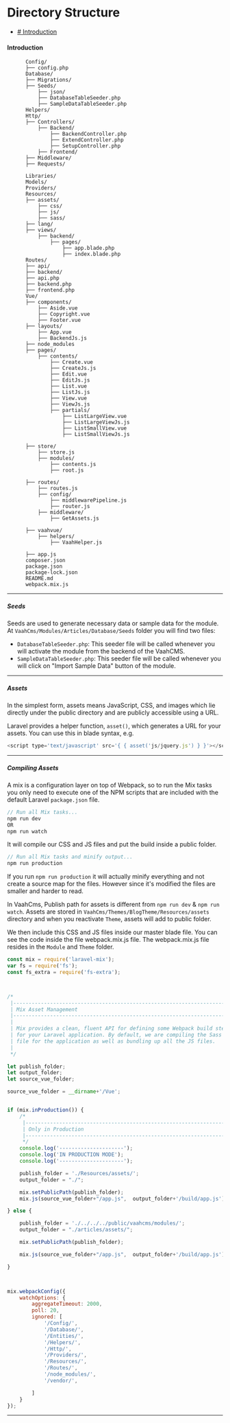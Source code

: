 # Directory Structure

- [# Introduction](#introduction)



#### Introduction

```
      Config/
      ├── config.php
      Database/
      ├── Migrations/
      ├── Seeds/
          ├── json/
          ├── DatabaseTableSeeder.php
          ├── SampleDataTableSeeder.php
      Helpers/
      Http/
      ├── Controllers/
          ├── Backend/
              ├── BackendController.php
              ├── ExtendController.php
              ├── SetupController.php
          ├── Frontend/
      ├── Middleware/    
      ├── Requests/
      
      Libraries/
      Models/
      Providers/
      Resources/
      ├── assets/
          ├── css/
          ├── js/
          ├── sass/
      ├── lang/
      ├── views/
          ├── backend/
              ├── pages/
                  ├── app.blade.php
                  ├── index.blade.php
      Routes/
      ├── api/
      ├── backend/
      ├── api.php
      ├── backend.php
      ├── frontend.php
      Vue/
      ├── components/
          ├── Aside.vue
          ├── Copyright.vue
          ├── Footer.vue
      ├── layouts/
          ├── App.vue
          ├── BackendJs.js     
      ├── node_modules   
      ├── pages/
          ├── contents/
              ├── Create.vue
              ├── CreateJs.js
              ├── Edit.vue
              ├── EditJs.js
              ├── List.vue
              ├── ListJs.js
              ├── View.vue
              ├── ViewJs.js
              ├── partials/
                  ├── ListLargeView.vue
                  ├── ListLargeViewJs.js
                  ├── ListSmallView.vue
                  ├── ListSmallViewJs.js

      ├── store/
          ├── store.js
          ├── modules/
              ├── contents.js
              ├── root.js

      ├── routes/
          ├── routes.js
          ├── config/
              ├── middlewarePipeline.js
              ├── router.js
          ├── middleware/
              ├── GetAssets.js

      ├── vaahvue/
          ├── helpers/
              ├── VaahHelper.js

      ├── app.js
      composer.json
      package.json
      package-lock.json
      README.md
      webpack.mix.js  
```

------



##### Seeds

Seeds are used to generate necessary data or sample data for the module. At `VaahCms/Modules/Articles/Database/Seeds` folder you will find two files:

- `DatabaseTableSeeder.php`: This seeder file will be called whenever you will activate the module from the backend of the VaahCMS.
- `SampleDataTableSeeder.php`: This seeder file will be called whenever you will click on "Import Sample Data" button of the module.

------



##### Assets

In the simplest form, assets means JavaScript, CSS, and images which lie directly under the public directory and are publicly accessible using a URL.

Laravel provides a helper function, `asset()`, which generates a URL for your assets. You can use this in blade syntax, e.g.

```js
<script type='text/javascript' src='{ { asset('js/jquery.js') } }'></script>
```



------



##### Compiling Assets

A mix is a configuration layer on top of Webpack, so to run the Mix tasks you only need to execute one of the NPM scripts that are included with the default Laravel `package.json` file.

```js
// Run all Mix tasks...
npm run dev
OR
npm run watch
```

It will compile our CSS and JS files and put the build inside a public folder.

```js
// Run all Mix tasks and minify output...
npm run production
```

If you run `npm run production` it will actually minify everything and not create a source map for the files. However since it's modified the files are smaller and harder to read.

In VaahCms, Publish path for assets is different from `npm run dev` & `npm run watch`. Assets are stored in `VaahCms/Themes/BlogTheme/Resources/assets` directory and when you reactivate `Theme`, assets will add to public folder.

We then include this CSS and JS files inside our master blade file. You can see the code inside the file webpack.mix.js file. The webpack.mix.js file resides in the `Module` and `Theme` folder.

```js
const mix = require('laravel-mix');
var fs = require('fs');
const fs_extra = require('fs-extra');



/*
 |--------------------------------------------------------------------------
 | Mix Asset Management
 |--------------------------------------------------------------------------
 |
 | Mix provides a clean, fluent API for defining some Webpack build steps
 | for your Laravel application. By default, we are compiling the Sass
 | file for the application as well as bundling up all the JS files.
 |
 */

let publish_folder;
let output_folder;
let source_vue_folder;

source_vue_folder = __dirname+'/Vue';


if (mix.inProduction()) {
    /*
     |--------------------------------------------------------------------------
     | Only in Production
     |--------------------------------------------------------------------------
     */
    console.log('---------------------');
    console.log('IN PRODUCTION MODE');
    console.log('---------------------');

    publish_folder = './Resources/assets/';
    output_folder = "./";

    mix.setPublicPath(publish_folder);
    mix.js(source_vue_folder+"/app.js",  output_folder+'/build/app.js').vue();

} else {

    publish_folder = './../../../public/vaahcms/modules/';
    output_folder = "./articles/assets/";

    mix.setPublicPath(publish_folder);

    mix.js(source_vue_folder+"/app.js",  output_folder+'/build/app.js').vue();

}



mix.webpackConfig({
    watchOptions: {
        aggregateTimeout: 2000,
        poll: 20,
        ignored: [
            '/Config/',
            '/Database/',
            '/Entities/',
            '/Helpers/',
            '/Http/',
            '/Providers/',
            '/Resources/',
            '/Routes/',
            '/node_modules/',
            '/vendor/',

        ]
    }
});
```



------

